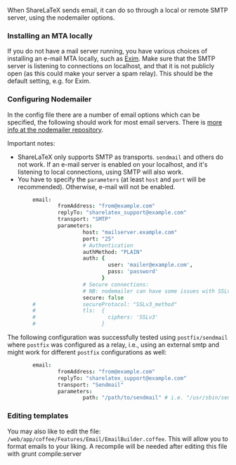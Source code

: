When ShareLaTeX sends email, it can do so through a local or remote SMTP server, using the nodemailer options.

### Installing an MTA locally

If you do not have a mail server running, you have various choices of installing an e-mail MTA locally, such as [Exim](https://help.ubuntu.com/lts/serverguide/exim4.html). Make sure that the SMTP server is listening to connections on localhost, and that it is not publicly open (as this could make your server a spam relay). This should be the default setting, e.g. for Exim.

### Configuring Nodemailer
In the config file there are a number of email options which can be specified, the following should work for most email servers. There is [more info at the nodemailer repository](https://github.com/andris9/Nodemailer).

Important notes:
- ShareLaTeX only supports SMTP as transports. `sendmail` and others do not work. If an e-mail server is enabled on your localhost, and it's listening to local connections, using SMTP will also work.
- You have to specify the `parameters` (at least `host` and `port` will be recommended). Otherwise, e-mail will not be enabled.


```coffee
        email:
                fromAddress: "from@example.com"
                replyTo: "sharelatex_support@example.com"
                transport: "SMTP"
                parameters:
                        host: "mailserver.example.com"
                        port: "25"
                        # Authentication
                        authMethod: "PLAIN"
                        auth: {
                                user: 'mailer@example.com',
                                pass: 'password'
                              }
                        # Secure connections:
                        # NB: nodemailer can have some issues with SSLv3
                        secure: false
        #               secureProtocol: "SSLv3_method"
        #               tls:  {
        #                       ciphers: 'SSLv3'
        #                     }
```

The following configuration was successfully tested using `postfix/sendmail` where `postfix` was configured as a relay, i.e., using an external smtp and might work for different `postfix` configurations as well:


```coffee
        email:
                fromAddress: "from@example.com"
                replyTo: "sharelatex_support@example.com"
                transport: "Sendmail"
                parameters:
                        path: "/path/to/sendmail" # i.e. "/usr/sbin/sendmail"
```

### Editing templates

You may also like to edit the file: `/web/app/coffee/Features/Email/EmailBuilder.coffee`. This will allow you to format emails to your liking. A recompile will be needed after editing this file with grunt compile:server